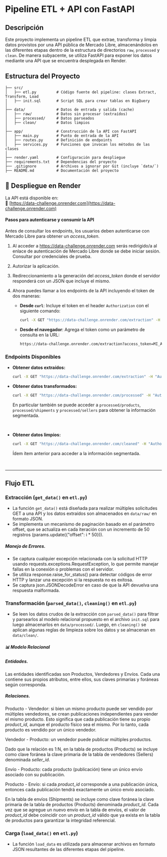 
# Pipeline ETL + API con FastAPI 

## Descripción

Este proyecto implementa un pipeline ETL que extrae, transforma y limpia datos provistos por una API pública de Mercado Libre, almacenándolos en las diferentes etapas dentro de la estructura de directorios `raw`, `processed` y `clean`. De manera subyacente, se utiliza FastAPI para exponer los datos mediante una API que se encuentra desplegada en Render.

## Estructura del Proyecto

```
├── src/                
│   ├── etl.py         # Código fuente del pipeline: clases Extract, Transform, Load
│   ├── init.sql       # Script SQL para crear tablas en BigQuery
│
├── data/              # Datos de entrada y salida (cache)
│   ├── raw/           # Datos sin procesar (extraídos)
│   ├── processed/     # Datos parseados
│   ├── clean/         # Datos limpios
│
├── app/               # Construcción de la API con FastAPI
│   ├── main.py        # Punto de entrada de la API
│   ├── routes.py      # Definición de endpoints
│   ├── services.py    # Funciones que invocan los métodos de las clases
│
├── render.yaml        # Configuración para despliegue
├── requirements.txt   # Dependencias del proyecto
├── .gitignore         # Archivos a ignorar por Git (incluye `data/`)
├── README.md          # Documentación del proyecto
```


## 🔧 Despliegue en Render  

La API está disponible en:  
🔗 [https://data-challenge.onrender.com](https://data-challenge.onrender.com)  

#### Pasos para autenticarse y consumir la API

Antes de consultar los endpoints, los usuarios deben autenticarse con Mercado Libre para obtener un *access_token*.

1. Al acceder a https://data-challenge.onrender.com serás redirigido/a al enlace de autenticación de Mercado Libre donde se debe iniciar sesión. Consultar por credenciales de prueba.

2. Autorizar la aplicación.

3. Redireccionamiento a la generación del *access_token* donde el servidor responderá con un JSON que incluye el mismo.

4. Ahora puedes llamar a los endpoints de la API incluyendo el token de dos maneras:

   - **Desde `curl`**: Incluye el token en el header `Authorization` con el siguiente comando:
     ```sh
     curl -X GET "https://data-challenge.onrender.com/extraction" -H "Authorization: Bearer MI_ACCESS_TOKEN"
     ```
     
   - **Desde el navegador**: Agrega el token como un parámetro de consulta en la URL:
     ```sh
     https://data-challenge.onrender.com/extraction?access_token=MI_ACCESS_TOKEN
     ```

### Endpoints Disponibles

- **Obtener datos extraídos:**
     ```sh
     curl -X GET "https://data-challenge.onrender.com/extraction" -H "Authorization: Bearer MI_ACCESS_TOKEN"
     ```

- **Obtener datos transformados:**
     ```sh
     curl -X GET "https://data-challenge.onrender.com/processed" -H "Authorization: Bearer MI_ACCESS_TOKEN"
     ```

    En particular también se puede acceder a `processed/products`, `processed/shipments` y `processed/sellers` para obtener la información segmentada.
<br>

- **Obtener datos limpios:**
     ```sh
     curl -X GET "https://data-challenge.onrender.com/cleaned" -H "Authorization: Bearer MI_ACCESS_TOKEN"
     ```

  Ídem ítem anterior para acceder a la información segmentada.
<br>


***
## Flujo ETL

### Extracción (`get_data()` en `etl.py`)

- La función `get_data()` está diseñada para realizar múltiples solicitudes GET a una API y los datos extraídos son almacenados en `data/raw/` en formato JSON. 
- Se implementa un mecanismo de paginación basado en el parámetro offset, que se actualiza en cada iteración con un incremento de 50 registros (params.update({"offset": i * 50})).

##### Manejo de Errores.
- Se captura cualquier excepción relacionada con la solicitud HTTP usando requests.exceptions.RequestException, lo que permite manejar fallas en la conexión o problemas con el servidor.
- Se utiliza response.raise_for_status() para detectar códigos de error HTTP y lanzar una excepción si la respuesta no es exitosa.
- Se captura json.JSONDecodeError en caso de que la API devuelva una respuesta malformada.
  
### Transformación (`parsed_data()`, `cleaning()` en `etl.py`)

- Se leen los datos crudos de la extracción con `parsed_data()` para filtrar y parsearlos al modelo relacional propuesto en el archivo `init.sql` para luego almacenarlos en `data/processed/`. Luego, en `cleaning()` se aplican algunas reglas de limpieza sobre los datos y se almacenan en `data/clean/`.

##### 📊 Modelo Relacional
##### Entidades.
Las entidades identificadas son Productos, Vendedores y Envíos. Cada una contiene sus propios atributos, entre ellos, sus claves primarias y foráneas según corresponda.
##### Relaciones.
Producto - Vendedor: si bien un mismo producto puede ser vendido por múltiples vendedores, se crean publicaciones independientes para vender el mismo producto. Esto significa que cada publicación tiene su propio *product_id*, aunque el producto físico sea el mismo. Por lo tanto, cada producto es vendido por un único vendedor. 

Vendedor - Producto: un vendedor puede publicar múltiples productos.

Dado que la relación es 1:N, en la tabla de productos (Products) se incluye como clave foránea la clave primaria de la tabla de vendedores (Sellers) denominada *seller_id*.  

Envío - Producto: cada producto (publicación) tiene un único envío asociado con su publicación. 

Producto - Envío: si cada *product_id* corresponde a una publicación única, entonces cada publicación tendrá exactamente un único envío asociado.

En la tabla de envíos (Shipments) se incluye como clave foránea la clave primaria de la tabla de productos (Products) denominada *product_id*. Cada vez que se agregue un nuevo envío en la tabla de envíos, el valor de *product_id* debe coincidir con un *product_id* válido que ya exista en la tabla de productos para  garantizar la integridad referencial.

### Carga (`load_data()` en `etl.py`)

- La función `load_data` es utilizada para almacenar archivos en formato JSON resultantes de las diferentes etapas del pipeline. 

